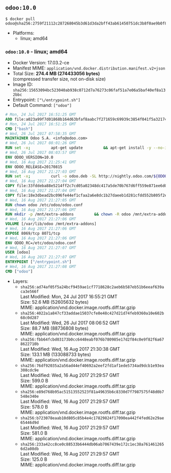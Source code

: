 ## `odoo:10.0`

```console
$ docker pull odoo@sha256:2759f21112c287268045b3d61d3da2bff43ab61450751dc3b8f0ae9b0f8cdbd8
```

-	Platforms:
	-	linux; amd64

### `odoo:10.0` - linux; amd64

-	Docker Version: 17.03.2-ce
-	Manifest MIME: `application/vnd.docker.distribution.manifest.v2+json`
-	Total Size: **274.4 MB (274433056 bytes)**  
	(compressed transfer size, not on-disk size)
-	Image ID: `sha256:15653094bc523040ab938c0712d7a76273c06faf51a7e06a5baf40ef8a132bbc`
-	Entrypoint: `["\/entrypoint.sh"]`
-	Default Command: `["odoo"]`

```dockerfile
# Mon, 24 Jul 2017 16:51:25 GMT
ADD file:a023a99f7d01868b164d63bfaf8aabc7f271659c69939c3854f041f5a3217428 in / 
# Mon, 24 Jul 2017 16:51:25 GMT
CMD ["bash"]
# Wed, 26 Jul 2017 07:58:35 GMT
MAINTAINER Odoo S.A. <info@odoo.com>
# Wed, 26 Jul 2017 08:01:26 GMT
RUN set -x;         apt-get update         && apt-get install -y --no-install-recommends             ca-certificates             curl             node-less             python-gevent             python-pip             python-renderpm             python-support             python-watchdog         && curl -o wkhtmltox.deb -SL http://nightly.odoo.com/extra/wkhtmltox-0.12.1.2_linux-jessie-amd64.deb         && echo '40e8b906de658a2221b15e4e8cd82565a47d7ee8 wkhtmltox.deb' | sha1sum -c -         && dpkg --force-depends -i wkhtmltox.deb         && apt-get -y install -f --no-install-recommends         && apt-get purge -y --auto-remove -o APT::AutoRemove::RecommendsImportant=false -o APT::AutoRemove::SuggestsImportant=false npm         && rm -rf /var/lib/apt/lists/* wkhtmltox.deb         && pip install psycogreen==1.0
# Wed, 26 Jul 2017 08:03:57 GMT
ENV ODOO_VERSION=10.0
# Wed, 16 Aug 2017 21:25:41 GMT
ENV ODOO_RELEASE=20170815
# Wed, 16 Aug 2017 21:27:03 GMT
RUN set -x;         curl -o odoo.deb -SL http://nightly.odoo.com/${ODOO_VERSION}/nightly/deb/odoo_${ODOO_VERSION}.${ODOO_RELEASE}_all.deb         && echo '08d21e6419a72be7a3ad784df7a6fc8a46bbe7d9 odoo.deb' | sha1sum -c -         && dpkg --force-depends -i odoo.deb         && apt-get update         && apt-get -y install -f --no-install-recommends         && rm -rf /var/lib/apt/lists/* odoo.deb
# Wed, 16 Aug 2017 21:27:04 GMT
COPY file:33fddeba88e5214ff2c7cd05a02348dc417a5de70b767d6ff559e871ee6d046a in / 
# Wed, 16 Aug 2017 21:27:04 GMT
COPY file:18e3dbead2bc096fe44ef1cfaa2a6e8dc1b27daeeb1d281cfdd552b805f2e767 in /etc/odoo/ 
# Wed, 16 Aug 2017 21:27:05 GMT
RUN chown odoo /etc/odoo/odoo.conf
# Wed, 16 Aug 2017 21:27:06 GMT
RUN mkdir -p /mnt/extra-addons         && chown -R odoo /mnt/extra-addons
# Wed, 16 Aug 2017 21:27:06 GMT
VOLUME [/var/lib/odoo /mnt/extra-addons]
# Wed, 16 Aug 2017 21:27:06 GMT
EXPOSE 8069/tcp 8071/tcp
# Wed, 16 Aug 2017 21:27:06 GMT
ENV ODOO_RC=/etc/odoo/odoo.conf
# Wed, 16 Aug 2017 21:27:07 GMT
USER [odoo]
# Wed, 16 Aug 2017 21:27:07 GMT
ENTRYPOINT ["/entrypoint.sh"]
# Wed, 16 Aug 2017 21:27:08 GMT
CMD ["odoo"]
```

-	Layers:
	-	`sha256:ad74af05f5a24bcf9459ae1cf7718628c2aeb6b587eb51b6eeaf639aca3e566f`  
		Last Modified: Mon, 24 Jul 2017 16:55:21 GMT  
		Size: 52.6 MB (52605632 bytes)  
		MIME: application/vnd.docker.image.rootfs.diff.tar.gzip
	-	`sha256:4022a1a847cf33addae15037cfe0e48c427d21d74feb9360a10e602b68c0d287`  
		Last Modified: Wed, 26 Jul 2017 08:06:52 GMT  
		Size: 88.7 MB (88736808 bytes)  
		MIME: application/vnd.docker.image.rootfs.diff.tar.gzip
	-	`sha256:fbb64fcbd03173b0cc6448eabf076b780985e17d2f84c0e9f82f6a678622710b`  
		Last Modified: Wed, 16 Aug 2017 21:30:38 GMT  
		Size: 133.1 MB (133088733 bytes)  
		MIME: application/vnd.docker.image.rootfs.diff.tar.gzip
	-	`sha256:76df92035a2a56ad44ef40692a2eef2fd1af1ede5734ad9dcb1e93ea308cdc9e`  
		Last Modified: Wed, 16 Aug 2017 21:29:57 GMT  
		Size: 599.0 B  
		MIME: application/vnd.docker.image.rootfs.diff.tar.gzip
	-	`sha256:e89d768b95ac51513552523f81a49635b6c8330d7f7987575f48d0b7548e340e`  
		Last Modified: Wed, 16 Aug 2017 21:29:57 GMT  
		Size: 578.0 B  
		MIME: application/vnd.docker.image.rootfs.diff.tar.gzip
	-	`sha256:b723078eaab10d805c85b4e4c17829824f17090ea442f4fed62e29ae65446d9d`  
		Last Modified: Wed, 16 Aug 2017 21:29:57 GMT  
		Size: 581.0 B  
		MIME: application/vnd.docker.image.rootfs.diff.tar.gzip
	-	`sha256:233a42cc8ce0c88533b6444db06ab7067439e172c1ec38a7614612656d2a08db`  
		Last Modified: Wed, 16 Aug 2017 21:29:57 GMT  
		Size: 125.0 B  
		MIME: application/vnd.docker.image.rootfs.diff.tar.gzip
